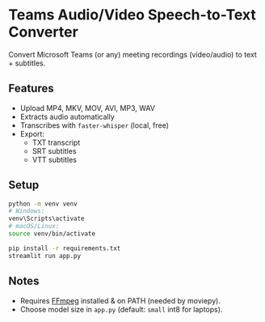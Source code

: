 # Teams Audio/Video Speech-to-Text Converter

Convert Microsoft Teams (or any) meeting recordings (video/audio) to text + subtitles.

## Features
- Upload MP4, MKV, MOV, AVI, MP3, WAV
- Extracts audio automatically
- Transcribes with `faster-whisper` (local, free)
- Export:
  - TXT transcript
  - SRT subtitles
  - VTT subtitles

## Setup

```bash
python -m venv venv
# Windows:
venv\Scripts\activate
# macOS/Linux:
source venv/bin/activate

pip install -r requirements.txt
streamlit run app.py
```

## Notes
- Requires [FFmpeg](https://ffmpeg.org/download.html) installed & on PATH (needed by moviepy).
- Choose model size in `app.py` (default: `small` int8 for laptops).
